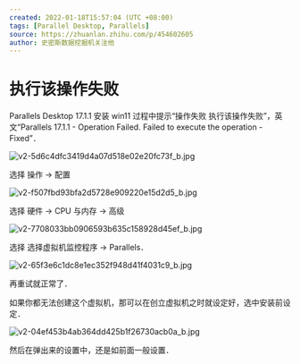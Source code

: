 ```yaml
---
created: 2022-01-18T15:57:04 (UTC +08:00)
tags: [Parallel Desktop, Parallels]
source: https://zhuanlan.zhihu.com/p/454602605
author: 史密斯数据挖掘机关注他
---
```


# 执行该操作失败

Parallels Desktop 17.1.1 安装 win11 过程中提示“操作失败 执行该操作失败”，英文“Parallels 17.1.1 - Operation Failed. Failed to execute the operation - Fixed”．

<img src="/Users/yangdong/Library/CloudStorage/OneDrive-Personal/Media/Knowledge Base.media/v2-5d6c4dfc3419d4a07d518e02e20fc73f_b.jpg" alt="v2-5d6c4dfc3419d4a07d518e02e20fc73f_b.jpg" style="zoom:100%;" />

选择 操作 -> 配置

<img src="/Users/yangdong/Library/CloudStorage/OneDrive-Personal/Media/Knowledge Base.media/v2-f507fbd93bfa2d5728e909220e15d2d5_b.jpg" alt="v2-f507fbd93bfa2d5728e909220e15d2d5_b.jpg" style="zoom:100%;" />

选择 硬件 -> CPU 与内存 -> 高级

<img src="/Users/yangdong/Library/CloudStorage/OneDrive-Personal/Media/Knowledge Base.media/v2-7708033bb0906593b635c158928d45ef_b.jpg" alt="v2-7708033bb0906593b635c158928d45ef_b.jpg" style="zoom:100%;" />

选择 选择虚拟机监控程序 -> Parallels．

<img src="/Users/yangdong/Library/CloudStorage/OneDrive-Personal/Media/Knowledge Base.media/v2-65f3e6c1dc8e1ec352f948d41f4031c9_b.jpg" alt="v2-65f3e6c1dc8e1ec352f948d41f4031c9_b.jpg" style="zoom:100%;" />

再重试就正常了．

如果你都无法创建这个虚拟机，那可以在创立虚拟机之时就设定好，选中安装前设定．

<img src="/Users/yangdong/Library/CloudStorage/OneDrive-Personal/Media/Knowledge Base.media/v2-04ef453b4ab364dd425b1f26730acb0a_b.jpg" alt="v2-04ef453b4ab364dd425b1f26730acb0a_b.jpg" style="zoom:100%;" />

然后在弹出来的设置中，还是如前面一般设置．
